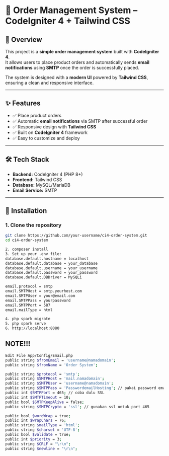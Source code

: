 # 🛒 Order Management System – CodeIgniter 4 + Tailwind CSS

## 📌 Overview

This project is a **simple order management system** built with **CodeIgniter 4**.  
It allows users to place product orders and automatically sends **email notifications** using **SMTP** once the order is successfully placed.

The system is designed with a **modern UI** powered by **Tailwind CSS**, ensuring a clean and responsive interface.

---

## ✨ Features

- ✅ Place product orders
- ✅ Automatic **email notifications** via SMTP after successful order
- ✅ Responsive design with **Tailwind CSS**
- ✅ Built on **CodeIgniter 4** framework
- ✅ Easy to customize and deploy

---

## 🛠️ Tech Stack

- **Backend:** CodeIgniter 4 (PHP 8+)
- **Frontend:** Tailwind CSS
- **Database:** MySQL/MariaDB
- **Email Service:** SMTP

---

## 🚀 Installation

### 1. Clone the repository

```bash
git clone https://github.com/your-username/ci4-order-system.git
cd ci4-order-system

2. composer install
3. Set up your .env file:
database.default.hostname = localhost
database.default.database = your_database
database.default.username = your_username
database.default.password = your_password
database.default.DBDriver = MySQLi

email.protocol = smtp
email.SMTPHost = smtp.yourhost.com
email.SMTPUser = your@email.com
email.SMTPPass = yourpassword
email.SMTPPort = 587
email.mailType = html

4. php spark migrate
5. php spark serve
6. http://localhost:8080
```

## NOTE!!!

```bash
Edit File App/Config/Email.php
public string $fromEmail = 'username@namadomain';
public string $fromName = 'Order System';

public string $protocol = 'smtp';
public string $SMTPHost = 'mail.namadomain';
public string $SMTPUser = 'username@namadomain';
public string $SMTPPass = 'PasswordemailHosting'; // pakai password email hosting
public int $SMTPPort = 465; // coba dulu SSL
public int $SMTPTimeout = 10;
public bool $SMTPKeepAlive = false;
public string $SMTPCrypto = 'ssl'; // gunakan ssl untuk port 465

public bool $wordWrap = true;
public int $wrapChars = 76;
public string $mailType = 'html';
public string $charset = 'UTF-8';
public bool $validate = true;
public int $priority = 3;
public string $CRLF = "\r\n";
public string $newline = "\r\n";
```
